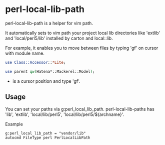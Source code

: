 # perl-local-lib-path

perl-local-lib-path is a helper for vim path.

It automatically sets to vim path your project local lib directories like 'extlib' and 'local/perl5/lib' installed by carton and local::lib.

For example, it enables you to move between files by typing 'gf' on cursor with module name.

```perl
use Class::Accessor::*Lite;

use parent qw(Hatena*::Mackerel::Model);
```
* is a cursor position and type 'gf'.

## Usage

You can set your paths via g:perl_local_lib_path. perl-local-lib-paths has 'lib', 'extlib', 'local/lib/perl5', 'local/lib/perl5/${archname}'.

Example

```vim
g:perl_local_lib_path = "vendor/lib"
autocmd FileType perl PerlLocalLibPath
```
